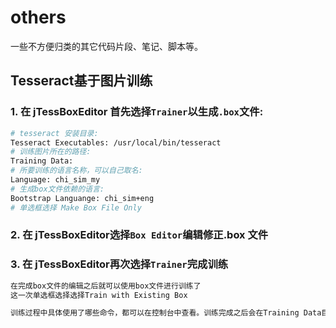 # others
一些不方便归类的其它代码片段、笔记、脚本等。


## Tesseract基于图片训练

### 1. 在 jTessBoxEditor 首先选择`Trainer`以生成`.box`文件:

```bash
# tesseract 安装目录:
Tesseract Executables: /usr/local/bin/tesseract
# 训练图片所在的路径:
Training Data: 
# 所要训练的语言名称，可以自己取名:
Language: chi_sim_my
# 生成box文件依赖的语言:
Bootstrap Languange: chi_sim+eng
# 单选框选择 Make Box File Only
```

### 2. 在 jTessBoxEditor选择`Box Editor`编辑修正.box 文件

### 3. 在 jTessBoxEditor再次选择`Trainer`完成训练

```bash
在完成box文件的编辑之后就可以使用box文件进行训练了
这一次单选框选择选择Train with Existing Box

训练过程中具体使用了哪些命令，都可以在控制台中查看。训练完成之后会在Training Data目录下生成有一个tessdata文件夹，文件夹文件夹中有个chi_my.tessdata文件就是我们的训练结果。我们需要将这个文件copy到*/share/tessdata就可以使用了。
```
